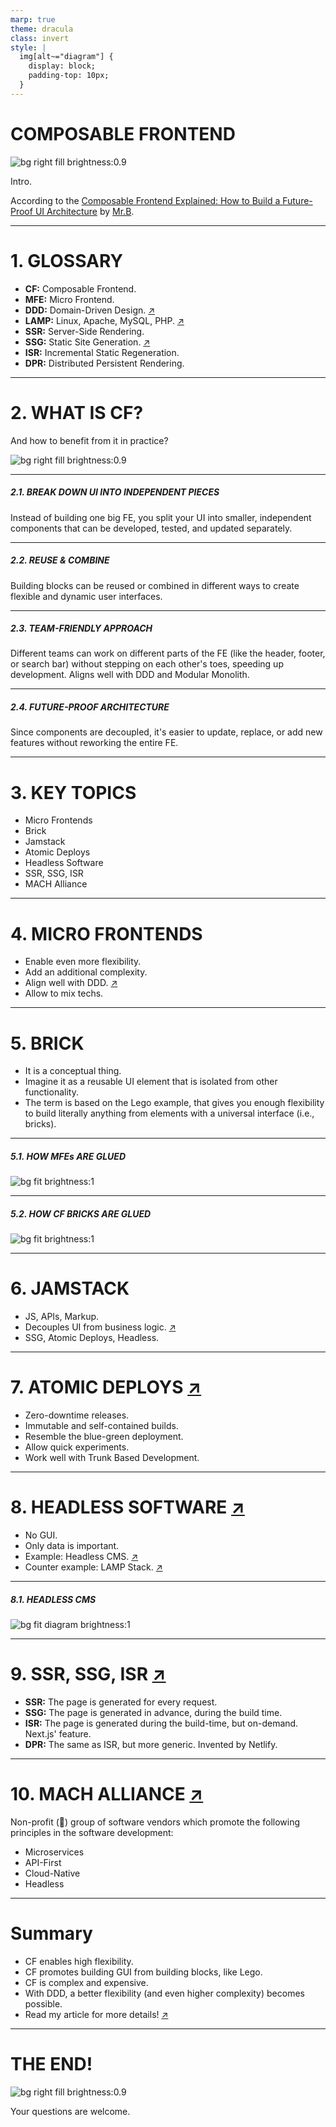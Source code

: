 ```yaml
---
marp: true
theme: dracula
class: invert
style: |
  img[alt~="diagram"] {
    display: block;
    padding-top: 10px;
  }
---
```


<style scoped>
  section.diagram img {
    margin-top: 10px;
  }
</style>

# COMPOSABLE FRONTEND

![bg right fill brightness:0.9](./cover.webp)

Intro.

According to the [Composable Frontend Explained: How to Build a Future-Proof UI Architecture](https://balov.dev/blog/composable-frontend-explained-how-to-build-a-future-proof-ui-architecture/) by [Mr.B](https://balov.dev/).

---

# 1. GLOSSARY

- **CF:** Composable Frontend.
- **MFE:** Micro Frontend.
- **DDD:** Domain-Driven Design. [↗](https://martinfowler.com/bliki/DomainDrivenDesign.html)
- **LAMP:** Linux, Apache, MySQL, PHP. [↗](https://www.atlassian.com/blog/bitbucket/lamp-vs-mean-which-stack-is-right-for-you)
- **SSR:** Server-Side Rendering.
- **SSG:** Static Site Generation. [↗](https://balov.dev/blog/composable-frontend-explained-how-to-build-a-future-proof-ui-architecture/#static-site-generation)
- **ISR:** Incremental Static Regeneration.
- **DPR:** Distributed Persistent Rendering.

---

# 2. WHAT IS CF?

And how to benefit from it in practice?

![bg right fill brightness:0.9](./what-is-cf.webp)

---

##### 2.1. BREAK DOWN UI INTO INDEPENDENT PIECES

Instead of building one big FE, you split your UI into smaller, independent components that can be developed, tested, and updated separately.

---

##### 2.2. REUSE & COMBINE

Building blocks can be reused or combined in different ways to create flexible and dynamic user interfaces.

---

##### 2.3. TEAM-FRIENDLY APPROACH

Different teams can work on different parts of the FE (like the header, footer, or search bar) without stepping on each other's toes, speeding up development. Aligns well with DDD and Modular Monolith.

---

##### 2.4. FUTURE-PROOF ARCHITECTURE

Since components are decoupled, it's easier to update, replace, or add new features without reworking the entire FE.

---

# 3. KEY TOPICS

- Micro Frontends
- Brick
- Jamstack
- Atomic Deploys
- Headless Software
- SSR, SSG, ISR
- MACH Alliance

---

# 4. MICRO FRONTENDS

- Enable even more flexibility.
- Add an additional complexity.
- Align well with DDD. [↗](https://balov.dev/blog/composable-frontend-explained-how-to-build-a-future-proof-ui-architecture/#the-power-of-domain-oriented-teams)
- Allow to mix techs.

---

# 5. BRICK

- It is a conceptual thing.
- Imagine it as a reusable UI element that is isolated from other functionality.
- The term is based on the Lego example, that gives you enough flexibility to build literally anything from elements with a universal interface (i.e., bricks).

---

##### 5.1. HOW MFEs ARE GLUED

![bg fit brightness:1](./diagram-how-micro-frontends-are-glued.webp)

---

##### 5.2. HOW CF BRICKS ARE GLUED

![bg fit brightness:1](./diagram-how-composable-frontend-bricks-are-glued.webp)

---

# 6. JAMSTACK

- JS, APIs, Markup.
- Decouples UI from business logic. [↗](https://daverupert.com/2024/02/ui-states/)
- SSG, Atomic Deploys, Headless.

---

# 7. ATOMIC DEPLOYS [↗](https://balov.dev/blog/composable-frontend-explained-how-to-build-a-future-proof-ui-architecture/#atomic-deploys)

- Zero-downtime releases.
- Immutable and self-contained builds.
- Resemble the blue-green deployment.
- Allow quick experiments.
- Work well with Trunk Based Development.

---

# 8. HEADLESS SOFTWARE [↗](https://balov.dev/blog/composable-frontend-explained-how-to-build-a-future-proof-ui-architecture/#headless-data-providers)

- No GUI.
- Only data is important.
- Example: Headless CMS. [↗](https://jamstack.org/headless-cms/)
- Counter example: LAMP Stack. [↗](https://www.atlassian.com/blog/bitbucket/lamp-vs-mean-which-stack-is-right-for-you)

---

##### 8.1. HEADLESS CMS

![bg fit diagram brightness:1](./diagram-headless-cms.webp)

---

# 9. SSR, SSG, ISR [↗](https://balov.dev/blog/composable-frontend-explained-how-to-build-a-future-proof-ui-architecture/#static-site-generation)

- **SSR:** The page is generated for every request.
- **SSG:** The page is generated in advance, during the build time.
- **ISR:** The page is generated during the build-time, but on-demand. Next.js' feature.
- **DPR:** The same as ISR, but more generic. Invented by Netlify.

---

# 10. MACH ALLIANCE [↗](https://en.wikipedia.org/wiki/MACH_Alliance)

Non-profit (🤨) group of software vendors which promote the following principles in the software development:

- Microservices
- API-First
- Cloud-Native
- Headless

---

# Summary

- CF enables high flexibility.
- CF promotes building GUI from building blocks, like Lego.
- CF is complex and expensive.
- With DDD, a better flexibility (and even higher complexity) becomes possible.
- Read my article for more details! [↗](https://balov.dev/blog/composable-frontend-explained-how-to-build-a-future-proof-ui-architecture/)

---

# THE END!

![bg right fill brightness:0.9](./cover-engineers.webp)

Your questions are welcome.
